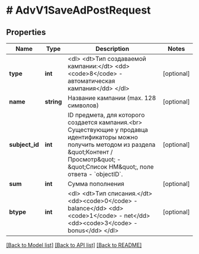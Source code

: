 # # AdvV1SaveAdPostRequest

## Properties

Name | Type | Description | Notes
------------ | ------------- | ------------- | -------------
**type** | **int** | &lt;dl&gt; &lt;dt&gt;Тип создаваемой кампании:&lt;/dt&gt; &lt;dd&gt;&lt;code&gt;8&lt;/code&gt; - автоматическая кампания&lt;/dd&gt; &lt;/dl&gt; | [optional]
**name** | **string** | Название кампании (max. 128 символов) | [optional]
**subject_id** | **int** | ID предмета, для которого создается кампания.&lt;br&gt; Существующие у продавца идентификаторы можно получить методом из раздела \&quot;Контент / Просмотр\&quot; - \&quot;Список НМ\&quot;, поле ответа - &#x60;objectID&#x60;. | [optional]
**sum** | **int** | Сумма пополнения | [optional]
**btype** | **int** | &lt;dl&gt; &lt;dt&gt;Tип списания.&lt;/dt&gt; &lt;dd&gt;&lt;code&gt;0&lt;/code&gt; - balance&lt;/dd&gt; &lt;dd&gt;&lt;code&gt;1&lt;/code&gt; - net&lt;/dd&gt; &lt;dd&gt;&lt;code&gt;3&lt;/code&gt; - bonus&lt;/dd&gt; &lt;/dl&gt; | [optional]

[[Back to Model list]](../../README.md#models) [[Back to API list]](../../README.md#endpoints) [[Back to README]](../../README.md)
